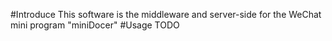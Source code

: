 #Introduce
    This software is the middleware and server-side 
    for the WeChat mini program "miniDocer"
#Usage
    TODO
